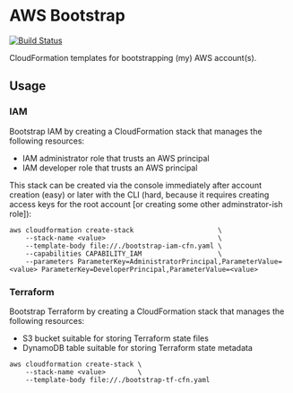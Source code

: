 # AWS Bootstrap

[![Build Status](https://travis-ci.com/celkins/aws-bootstrap.svg?branch=master)](https://travis-ci.com/celkins/aws-bootstrap)

CloudFormation templates for bootstrapping (my) AWS account(s).

## Usage

### IAM

Bootstrap IAM by creating a CloudFormation stack that manages the following resources:

- IAM administrator role that trusts an AWS principal
- IAM developer role that trusts an AWS principal

This stack can be created via the console immediately after account creation (easy) or later with the CLI (hard, because it requires creating access keys for the root account [or creating some other adminstrator-ish role]):

```console
aws cloudformation create-stack                     \
    --stack-name <value>                            \
    --template-body file://./bootstrap-iam-cfn.yaml \
    --capabilities CAPABILITY_IAM                   \
    --parameters ParameterKey=AdministratorPrincipal,ParameterValue=<value> ParameterKey=DeveloperPrincipal,ParameterValue=<value>
```

### Terraform

Bootstrap Terraform by creating a CloudFormation stack that manages the following resources:

- S3 bucket suitable for storing Terraform state files
- DynamoDB table suitable for storing Terraform state metadata

```console
aws cloudformation create-stack \
    --stack-name <value>        \
    --template-body file://./bootstrap-tf-cfn.yaml
```
